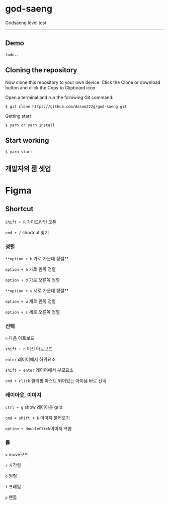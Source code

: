 # god-saeng

Godsaeng level test

---

## Demo

    todo..

## Cloning the repository

Now clone this repository to your own device. Click the Clone or download button and click the Copy to Clipboard icon.

Open a terminal and run the following Git command:

    $ git clone https://github.com/dasom222g/god-saeng.git

Getting start

    $ yarn or yarn install

## Start working

    $ yarn start

## 개발자의 룸 셋업

# Figma

## Shortcut

`Shift + R` 가이드라인 오픈

`cmd + /` shortcut 찾기

### 정렬

`**option + h` 가로 가운데 정렬\*\*

`option + a` 가로 왼쪽 정렬

`option + d` 가로 오른쪽 정렬

`**option + v` 세로 가운데 정렬\*\*

`option + w` 세로 왼쪽 정렬

`option + s` 세로 오른쪽 정렬

### 선택

`n` 다음 아트보드

`shift + n` 이전 아트보드

`enter` 레이어에서 하위요소

`shift + enter` 레이어에서 부모요소

`cmd + click` 클리핑 마스트 되어있는 아이템 바로 선택

### 레이아웃, 이미지

`ctrl + g` show 레이아웃 grid

`cmd + shift + k` 이미지 불러오기

`option + doubleClick`이미지 크롭

### 툴

`v` move모드

`r` 사각형

`o` 원형

`f` 프레임

`p` 펜툴

